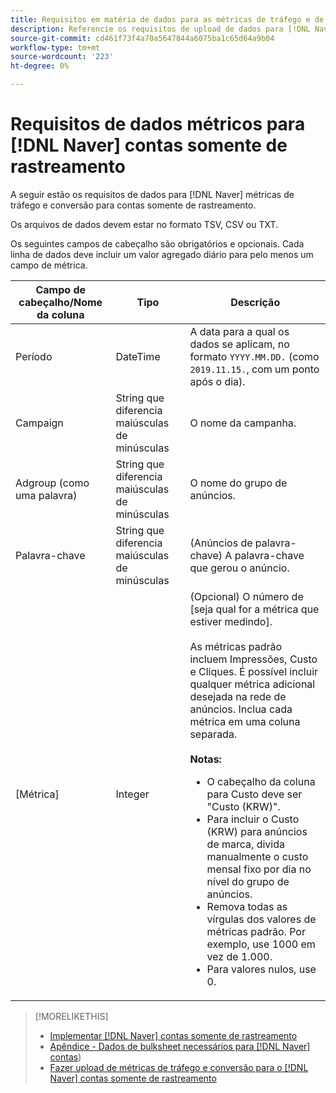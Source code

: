 ```yaml
---
title: Requisitos em matéria de dados para as métricas de tráfego e de conversão para [!DNL Naver] contas somente de rastreamento
description: Referencie os requisitos de upload de dados para [!DNL Naver] contas somente de rastreamento.
source-git-commit: cd461f73f4a70a5647844a6075ba1c65d64a9b04
workflow-type: tm+mt
source-wordcount: '223'
ht-degree: 0%

---
```


# Requisitos de dados métricos para [!DNL Naver] contas somente de rastreamento

A seguir estão os requisitos de dados para [!DNL Naver] métricas de tráfego e conversão para contas somente de rastreamento.

Os arquivos de dados devem estar no formato TSV, CSV ou TXT.

Os seguintes campos de cabeçalho são obrigatórios e opcionais. Cada linha de dados deve incluir um valor agregado diário para pelo menos um campo de métrica.

| Campo de cabeçalho/Nome da coluna | Tipo | Descrição |
| ---- | ---- | ---- |
| Período | DateTime | A data para a qual os dados se aplicam, no formato `YYYY.MM.DD.` (como `2019.11.15.`, com um ponto após o dia). |
| Campaign | String que diferencia maiúsculas de minúsculas | O nome da campanha. |
| Adgroup (como uma palavra) | String que diferencia maiúsculas de minúsculas | O nome do grupo de anúncios. |
| Palavra-chave | String que diferencia maiúsculas de minúsculas | (Anúncios de palavra-chave) A palavra-chave que gerou o anúncio. |
| [Métrica] | Integer | (Opcional) O número de [seja qual for a métrica que estiver medindo].</br><br>As métricas padrão incluem Impressões, Custo e Cliques. É possível incluir qualquer métrica adicional desejada na rede de anúncios. Inclua cada métrica em uma coluna separada.<br><br><b>Notas:</b><ul><li>O cabeçalho da coluna para Custo deve ser &quot;Custo (KRW)&quot;.</li><li>Para incluir o Custo (KRW) para anúncios de marca, divida manualmente o custo mensal fixo por dia no nível do grupo de anúncios.</li><li>Remova todas as vírgulas dos valores de métricas padrão. Por exemplo, use 1000 em vez de 1.000.</li><li>Para valores nulos, use 0.</li></ul> |

>[!MORELIKETHIS]
>
>* [Implementar [!DNL Naver] contas somente de rastreamento](/help/search-social-commerce/campaign-management/naver-tracking-only-account-implement.md)
>* [Apêndice - Dados de bulksheet necessários para [!DNL Naver] contas](/help/search-social-commerce/campaign-management/bulksheets/bulksheet-data-formats/bulksheet-data-naver.md))
>* [Fazer upload de métricas de tráfego e conversão para o [!DNL Naver] contas somente de rastreamento](/help/search-social-commerce/tools/metrics-upload-tracking-campaigns/naver-tracking-campaigns-upload-metrics.md)

